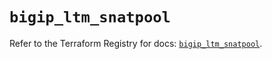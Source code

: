 # `bigip_ltm_snatpool`

Refer to the Terraform Registry for docs: [`bigip_ltm_snatpool`](https://registry.terraform.io/providers/f5networks/bigip/1.24.1/docs/resources/ltm_snatpool).

